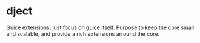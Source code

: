 # dject
Guice extensions, just focus on guice itself. Purpose to keep the core small and scalable, and provide a rich extensions arround the core.